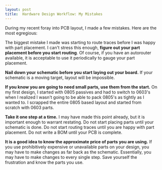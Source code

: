 ```yaml
---
layout: post
title:  Hardware Design Workflow: My Mistakes 
---
```

During my recent foray into PCB layout, I made a few mistakes. Here are the most egregious:

The biggest mistake I made was starting to route traces before I was happy with part placement. I can't stress this enough, **figure out your part placement before you start routing**. Of course, if you have an autorouter available, it is acceptable to use it periodically to gauge your part placement.

**Nail down your schematic before you start laying out your board.** If your schematic is a moving target, layout will be impossible.

**If you know you are going to need small parts, use them from the start.** On my first design, I started with 0805 passives and had to switch to 0603's when I realized I wasn't going to be able to pack 0805's as tightly as I wanted to. I scrapped the entire 0805 based layout and started from scratch with 0603 parts.

**Take it one step at a time.** I may have made this point already, but it is important enough to warrant restating. Do not start placing parts until your schematic is done. Do not start routing traces until you are happy with part placement. Do not write a BOM until your PCB is complete.

**It is a good idea to know the approximate price of parts you are using.** If you use prohibitively expensive or unavailable parts on your design, you may have to make changes as far back as the schematic. Essentially, you may have to make changes to every single step. Save yourself the frustration and know the parts you use. 